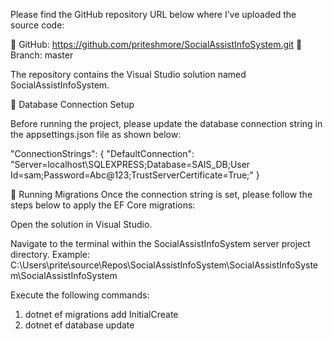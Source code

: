 Please find the GitHub repository URL below where I’ve uploaded the source code:


🔗 GitHub: https://github.com/priteshmore/SocialAssistInfoSystem.git
📁 Branch: master

The repository contains the Visual Studio solution named SocialAssistInfoSystem.

🔧 Database Connection Setup

Before running the project, please update the database connection string in the appsettings.json file as shown below:

"ConnectionStrings": {
  "DefaultConnection": "Server=localhost\\SQLEXPRESS;Database=SAIS_DB;User Id=sam;Password=Abc@123;TrustServerCertificate=True;"
}


🧪 Running Migrations
Once the connection string is set, please follow the steps below to apply the EF Core migrations:

Open the solution in Visual Studio.

Navigate to the terminal within the SocialAssistInfoSystem server project directory. Example: C:\Users\prite\source\Repos\SocialAssistInfoSystem\SocialAssistInfoSystem\SocialAssistInfoSystem

Execute the following commands:

1. dotnet ef migrations add InitialCreate
2. dotnet ef database update
